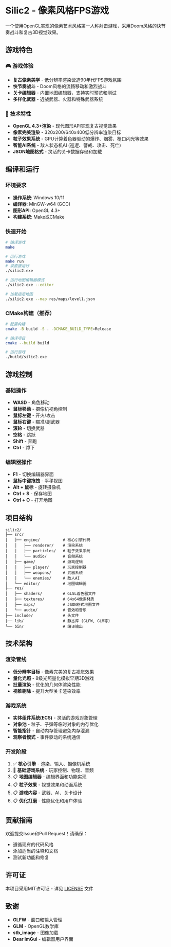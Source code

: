 # Silic2 - 像素风格FPS游戏

一个使用OpenGL实现的像素艺术风格第一人称射击游戏，采用Doom风格的快节奏战斗和复古3D视觉效果。

## 游戏特色

### 🎮 游戏体验
- **复古像素美学** - 低分辨率渲染营造90年代FPS游戏氛围
- **快节奏战斗** - Doom风格的流畅移动和激烈战斗
- **关卡编辑器** - 内置地图编辑器，支持实时预览和测试
- **多样化武器** - 近战武器、火器和特殊武器系统

### 🔧 技术特性
- **OpenGL 4.3+渲染** - 现代图形API实现复古视觉效果
- **像素完美渲染** - 320x200/640x400低分辨率渲染目标
- **粒子效果系统** - GPU计算着色器驱动的爆炸、烟雾、枪口闪光等效果
- **智能AI系统** - 敌人状态机AI (巡逻、警戒、攻击、死亡)
- **JSON地图格式** - 灵活的关卡数据存储和加载

## 编译和运行

### 环境要求
- **操作系统**: Windows 10/11
- **编译器**: MinGW-w64 (GCC)
- **图形API**: OpenGL 4.3+
- **构建系统**: Make或CMake

### 快速开始
```bash
# 编译游戏
make

# 运行游戏
make run
# 或直接运行
./silic2.exe

# 运行地图编辑器模式
./silic2.exe --editor

# 加载指定地图
./silic2.exe --map res/maps/level1.json
```

### CMake构建（推荐）
```bash
# 配置构建
cmake -B build -S . -DCMAKE_BUILD_TYPE=Release

# 编译项目
cmake --build build

# 运行游戏
./build/silic2.exe
```

## 游戏控制

### 基础操作
- **WASD** - 角色移动
- **鼠标移动** - 摄像机视角控制
- **鼠标左键** - 开火/攻击
- **鼠标右键** - 瞄准/副武器
- **滚轮** - 切换武器
- **空格** - 跳跃
- **Shift** - 奔跑
- **Ctrl** - 蹲下

### 编辑器操作
- **F1** - 切换编辑器界面
- **鼠标中键拖拽** - 平移视图
- **Alt + 鼠标** - 旋转摄像机
- **Ctrl + S** - 保存地图
- **Ctrl + O** - 打开地图

## 项目结构
```
silic2/
├── src/
│   ├── engine/          # 核心引擎代码
│   │   ├── renderer/    # 渲染系统
│   │   ├── particles/   # 粒子效果系统
│   │   └── audio/       # 音频系统
│   ├── game/            # 游戏逻辑
│   │   ├── player/      # 玩家控制器
│   │   ├── weapons/     # 武器系统
│   │   └── enemies/     # 敌人AI
│   └── editor/          # 地图编辑器
├── res/
│   ├── shaders/         # GLSL着色器文件
│   ├── textures/        # 64x64像素材质
│   ├── maps/            # JSON格式地图文件
│   └── audio/           # 音效和音乐
├── include/             # 头文件
├── lib/                 # 静态库 (GLFW, GLM等)
└── bin/                 # 编译输出
```

## 技术架构

### 渲染管线
- **低分辨率目标** - 像素完美的复古视觉效果
- **量化光照** - 8级光照量化模拟早期3D游戏
- **批量渲染** - 优化的几何体渲染性能
- **视锥剔除** - 提升大型关卡渲染效率

### 游戏系统
- **实体组件系统(ECS)** - 灵活的游戏对象管理
- **对象池** - 粒子、子弹等临时对象的内存优化
- **智能指针** - 自动内存管理避免内存泄漏
- **观察者模式** - 事件驱动的系统通信

### 开发阶段
1. ✅ **核心引擎** - 渲染、输入、摄像机系统
2. 🔄 **基础游戏系统** - 玩家控制、物理、音频
3. 📋 **地图编辑器** - 编辑界面和功能实现
4. 📋 **粒子效果** - 视觉效果和动画系统
5. 📋 **游戏内容** - 武器、AI、关卡设计
6. 📋 **优化打磨** - 性能优化和用户体验

## 贡献指南

欢迎提交Issue和Pull Request！请确保：
- 遵循现有的代码风格
- 添加适当的注释和文档
- 测试新功能和修复

## 许可证

本项目采用MIT许可证 - 详见 [LICENSE](LICENSE) 文件

## 致谢

- **GLFW** - 窗口和输入管理
- **GLM** - OpenGL数学库
- **stb_image** - 图像加载
- **Dear ImGui** - 编辑器用户界面